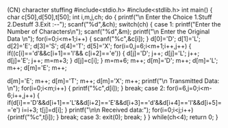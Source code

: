 (CN)  character stuffing
#include<stdio.h> 
#include<stdlib.h> 
int main() 
{ 
char c[50],d[50],t[50]; 
int i,m,j,ch; 
do 
{ 
  printf("\n Enter the Choice 1.Stuff 2.Destuff 3.Exit :--"); 
  scanf("%d",&ch); 
    switch(ch) 
    { 
    case 1: 
    printf("Enter the Number of Characters\n"); 
scanf("%d",&m); 
printf("\n Enter the Original Data \n"); 
for(i=0;i<m+1;i++) 
{ 
scanf("%c",&c[i]); 
} 
d[0]='D'; 
d[1]='L'; 
d[2]='E'; 
d[3]='S'; 
d[4]='T'; 
d[5]='X'; 
for(i=0,j=6;i<m+1;i++,j++) 
{ 
if((c[i]=='d'&&c[i+1]=='l'&& c[i+2]=='e')) 
{ 
d[j]='D'; 
j++; 
d[j]='L'; 
j++; 
d[j]='E'; 
j++; 
m=m+3; 
} 
d[j]=c[i]; 
} 
m=m+6; 
m++; 
d[m]='D'; 
m++; 
d[m]='L'; 
m++; 
d[m]='E'; 
m++; 
 
 
d[m]='E'; 
m++; 
d[m]='T'; 
m++; 
d[m]='X'; 
m++; 
printf("\n Transmitted Data: \n"); 
for(i=0;i<m;i++) 
{ 
printf("%c",d[i]); 
} 
break; 
case 2: 
for(i=6,j=0;i<m-6;i++,j++) 
{ 
if(d[i]=='D'&&d[i+1]=='L'&&d[i+2]=='E'&&d[i+3]=='d'&&d[i+4]=='l'&&d[i+5]=='e') 
i=i+3; 
t[j]=d[i]; 
} 
printf("\n\n Received data:"); 
for(i=0;i<j;i++) 
{printf("%c",t[i]); 
} 
break; 
case 3: 
exit(0); 
break; 
} 
} 
while(ch<4); 
return 0; 
}
